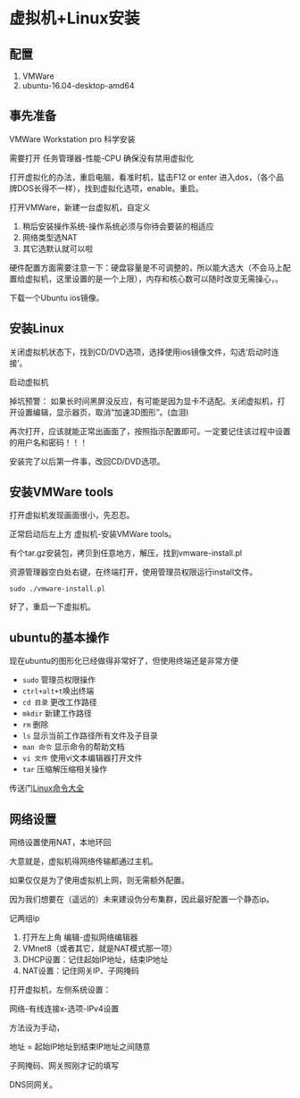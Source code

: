 虚拟机+Linux安装
================

配置
----

1.  VMWare
2.  ubuntu-16.04-desktop-amd64

事先准备
--------

VMWare Workstation pro 科学安装

需要打开 任务管理器-性能-CPU 确保没有禁用虚拟化

打开虚拟化的办法，重启电脑，看准时机，猛击F12 or enter 进入dos，（各个品牌DOS长得不一样），找到虚拟化选项，enable。重启。

打开VMWare，新建一台虚拟机，自定义

1.  稍后安装操作系统-操作系统必须与你待会要装的相适应
2.  网络类型选NAT
3.  其它选默认就可以啦

硬件配置方面需要注意一下：硬盘容量是不可调整的，所以能大选大（不会马上配置给虚拟机，这里设置的是一个上限），内存和核心数可以随时改变无需操心，。

下载一个Ubuntu ios镜像。

安装Linux
---------

关闭虚拟机状态下，找到CD/DVD选项，选择使用ios镜像文件，勾选‘启动时连接’。

启动虚拟机

掉坑预警： 如果长时间黑屏没反应，有可能是因为显卡不适配。关闭虚拟机，打开设置编辑，显示器页，取消“加速3D图形”。(血泪)

再次打开，应该就能正常出画面了，按照指示配置即可。一定要记住该过程中设置的用户名和密码！！！

安装完了以后第一件事，改回CD/DVD选项。

安装VMWare tools
----------------

打开虚拟机发现画面很小，先忍忍。

正常启动后左上方 虚拟机-安装VMWare tools。

有个tar.gz安装包，拷贝到任意地方，解压，找到vmware-install.pl

资源管理器空白处右键，在终端打开，使用管理员权限运行install文件。

`sudo ./vmware-install.pl`

好了，重启一下虚拟机。

ubuntu的基本操作
----------------

现在ubuntu的图形化已经做得非常好了，但使用终端还是非常方便

-   `sudo` 管理员权限操作
-   `ctrl+alt+t`唤出终端
-   `cd 目录` 更改工作路径
-   `mkdir` 新建工作路径
-   `rm` 删除
-   `ls` 显示当前工作路径所有文件及子目录
-   `man 命令` 显示命令的帮助文档
-   `vi 文件` 使用vi文本编辑器打开文件
-   `tar` 压缩解压缩相关操作

传送门[Linux命令大全](http://man.linuxde.net/)

网络设置
--------

网络设置使用NAT，本地环回

大意就是，虚拟机得网络传输都通过主机。

如果仅仅是为了使用虚拟机上网，则无需额外配置。

因为我们想要在（遥远的）未来建设伪分布集群，因此最好配置一个静态ip。

记两组ip

1.  打开左上角 编辑-虚拟网络编辑器
2.  VMnet8（或者其它，就是NAT模式那一项）
3.  DHCP设置：记住起始IP地址，结束IP地址
4.  NAT设置：记住网关IP、子网掩码

打开虚拟机，左侧系统设置：

网络-有线连接x-选项-IPv4设置

方法设为手动，

地址 = 起始IP地址到结束IP地址之间随意

子网掩码、网关照刚才记的填写

DNS同网关。
